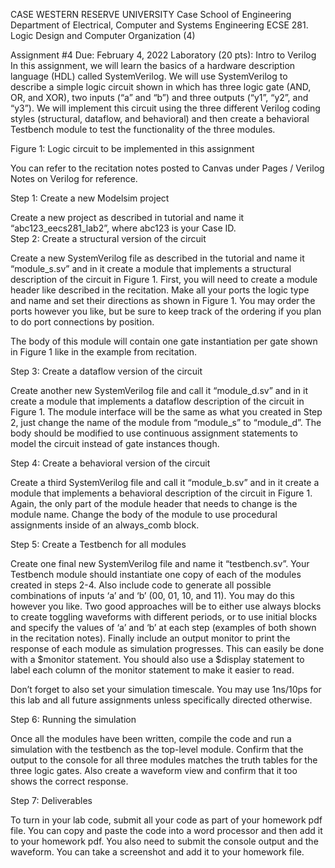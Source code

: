 CASE WESTERN RESERVE UNIVERSITY 
Case School of Engineering 
Department of Electrical, Computer and Systems Engineering ECSE 281. Logic Design and Computer Organization (4) 
 
Assignment #4 	Due: February 4, 2022 
Laboratory (20 pts): Intro to Verilog  
In this assignment, we will learn the basics of a hardware description language (HDL) called 
SystemVerilog.  We will use SystemVerilog to describe a simple logic circuit shown in which has three logic gate (AND, OR, and XOR), two inputs (“a” and “b”) and three outputs (“y1”, “y2”, and “y3”).  We will implement this circuit using the three different Verilog coding styles (structural, dataflow, and behavioral) and then create a behavioral Testbench module to test the functionality of the three modules.  
 
  
Figure 1: Logic circuit to be implemented in this assignment 
 
You can refer to the recitation notes posted to Canvas under Pages / Verilog Notes on Verilog for reference. 
 
Step 1: Create a new Modelsim project 
 
Create a new project as described in tutorial and name it “abc123_eecs281_lab2”, where abc123 is your Case ID.   
Step 2: Create a structural version of the circuit 
 
Create a new SystemVerilog file as described in the tutorial and name it “module_s.sv” and in it create a module that implements a structural description of the circuit in Figure 1.  First, you will need to create a 
module header like described in the recitation.  Make all your ports the logic type and name and set their directions as shown in Figure 1.  You may order the ports however you like, but be sure to keep track of the ordering if you plan to do port connections by position. 
 
The body of this module will contain one gate instantiation per gate shown in Figure 1 like in the example from recitation. 
 
Step 3: Create a dataflow version of the circuit 
 
Create another new SystemVerilog file and call it “module_d.sv” and in it create a module that implements a dataflow description of the circuit in Figure 1.  The module interface will be the same as what you created in Step 2, just change the name of the module from “module_s” to “module_d”.  The body should be modified to use continuous assignment statements to model the circuit instead of gate instances though. 
 
  
Step 4: Create a behavioral version of the circuit 
 
Create a third SystemVerilog file and call it “module_b.sv” and in it create a module that implements a behavioral description of the circuit in Figure 1.  Again, the only part of the module header that needs to change is the module name.  Change the body of the module to use procedural assignments inside of an always_comb block. 
 
Step 5: Create a Testbench for all modules 
 
Create one final new SystemVerilog file and name it “testbench.sv”.  Your Testbench module should instantiate one copy of each of the modules created in steps 2-4.  Also include code to generate all possible combinations of inputs ‘a’ and ‘b’ (00, 01, 10, and 11).  You may do this however you like.  Two good approaches will be to either use always blocks to create toggling waveforms with different periods, or to use initial blocks and specify the values of ‘a’ and ‘b’ at each step (examples of both shown in the recitation notes).  Finally include an output monitor to print the response of each module as simulation progresses.  This can easily be done with a $monitor statement.  You should also use a $display statement to label each column of the monitor statement to make it easier to read. 
 
Don’t forget to also set your simulation timescale.  You may use 1ns/10ps for this lab and all future assignments unless specifically directed otherwise. 
 
Step 6: Running the simulation 
 
Once all the modules have been written, compile the code and run a simulation with the testbench as the top-level module.  Confirm that the output to the console for all three modules matches the truth tables for the three logic gates.  Also create a waveform view and confirm that it too shows the correct response. 
 
Step 7: Deliverables 
 
To turn in your lab code, submit all your code as part of your homework pdf file. You can copy and paste the code into a word processor and then add it to your homework pdf. You also need to submit the console output and the waveform. You can take a screenshot and add it to your homework file. 

 
